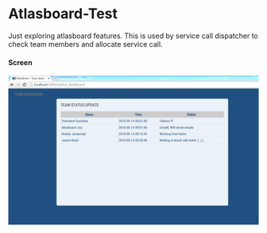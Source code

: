 # Atlasboard-Test

Just exploring atlasboard features.
This is used by service call dispatcher to check team members and allocate service call.

#### Screen
![alt tag](https://raw.githubusercontent.com/nayakam/atlasboard-test/master/packages/demo/screenshot/AtlasBoard-Test-TeamDashboard.png)
